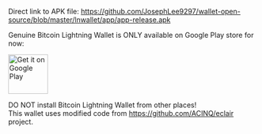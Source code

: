 Direct link to APK file: https://github.com/JosephLee9297/wallet-open-source/blob/master/lnwallet/app/app-release.apk

Genuine Bitcoin Lightning Wallet is ONLY available on Google Play store for now:  

<a href="https://play.google.com/store/apps/details?id=com.lightning.walletapp"><img alt="Get it on Google Play" src="https://play.google.com/intl/en_us/badges/images/apps/en-play-badge.png" height="80pt"/></a>

DO NOT install Bitcoin Lightning Wallet from other places!  
This wallet uses modified code from https://github.com/ACINQ/eclair project.
